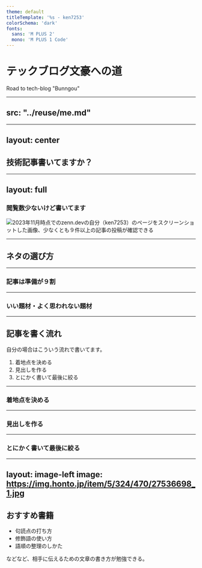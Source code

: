```yaml
---
theme: default
titleTemplate: '%s - ken7253'
colorSchema: 'dark'
fonts:
  sans: 'M PLUS 2'
  mono: 'M PLUS 1 Code'
---
```


# テックブログ文豪への道
Road to tech-blog "Bunngou"

---
src: "../reuse/me.md"
---

---
layout: center
---

## 技術記事書いてますか？

---
layout: full
---

### 閲覧数少ないけど書いてます

![2023年11月時点でのzenn.devの自分（ken7253）のページをスクリーンショットした画像、少なくとも９件以上の記事の投稿が確認できる](/img/zenn.dev_ken7253-screenshot.png)

---

## ネタの選び方

---

### 記事は準備が９割

---

### いい題材・よく思われない題材

---

## 記事を書く流れ

自分の場合はこういう流れで書いてます。

<v-clicks>

1. 着地点を決める
2. 見出しを作る
3. とにかく書いて最後に絞る

</v-clicks>

---

### 着地点を決める

---

### 見出しを作る

---

### とにかく書いて最後に絞る

---
layout: image-left
image: https://img.honto.jp/item/5/324/470/27536698_1.jpg
---

## おすすめ書籍

- 句読点の打ち方
- 修飾語の使い方
- 語順の整理のしかた

などなど、相手に伝えるための文章の書き方が勉強できる。
